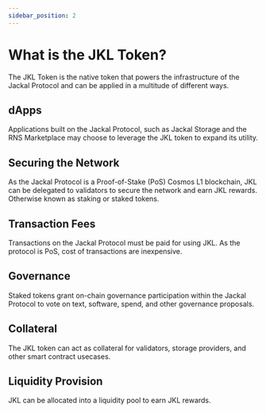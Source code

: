 ```yaml
---
sidebar_position: 2
---
```


# What is the JKL Token?

The JKL Token is the native token that powers the infrastructure of the Jackal Protocol and can be applied in a multitude of different ways. 

## dApps

Applications built on the Jackal Protocol, such as Jackal Storage and the RNS Marketplace may choose to leverage the JKL token to expand its utility. 


## Securing the Network

As the Jackal Protocol is a Proof-of-Stake (PoS) Cosmos L1 blockchain, JKL can be delegated to validators to secure the network and earn JKL rewards. Otherwise known as staking or staked tokens.

## Transaction Fees
Transactions on the Jackal Protocol must be paid for using JKL. As the protocol is PoS, cost of transactions are inexpensive. 

## Governance
Staked tokens grant on-chain governance participation within the Jackal Protocol to vote on text, software, spend, and other governance proposals. 

## Collateral
The JKL token can act as collateral for validators, storage providers, and other smart contract usecases. 

## Liquidity Provision
JKL can be allocated into a liquidity pool to earn JKL rewards. 

